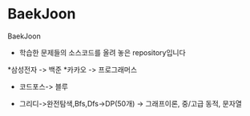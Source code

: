 # BaekJoon
BaekJoon

* 학습한 문제들의 소스코드를 올려 놓은 repository입니다




*삼성전자 -> 백준
*카카오 -> 프로그래머스

* 코드포스-> 블루 


* 그리디->완전탐색,Bfs,Dfs->DP(50개) -> 그래프이론, 중/고급 동적, 문자열

